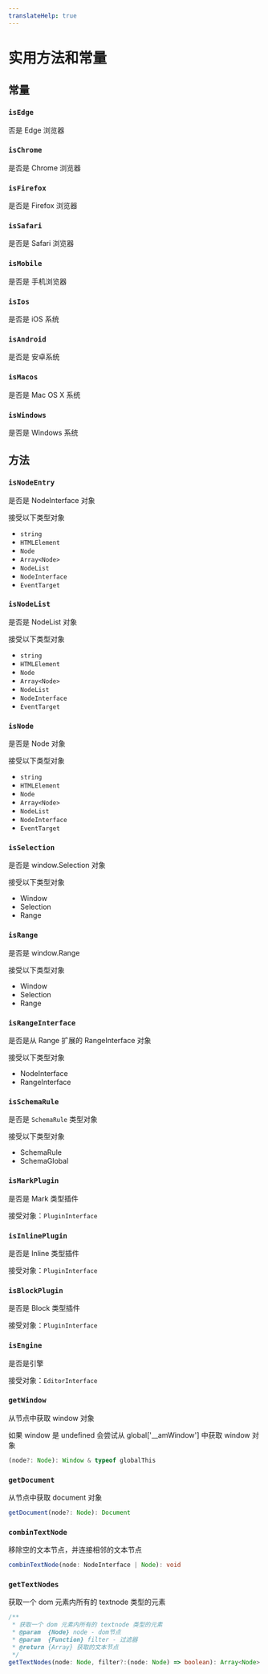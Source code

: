 ```yaml
---
translateHelp: true
---
```


# 实用方法和常量

## 常量

### `isEdge`

否是 Edge 浏览器

### `isChrome`

是否是 Chrome 浏览器

### `isFirefox`

是否是 Firefox 浏览器

### `isSafari`

是否是 Safari 浏览器

### `isMobile`

是否是 手机浏览器

### `isIos`

是否是 iOS 系统

### `isAndroid`

是否是 安卓系统

### `isMacos`

是否是 Mac OS X 系统

### `isWindows`

是否是 Windows 系统

## 方法

### `isNodeEntry`

是否是 NodeInterface 对象

接受以下类型对象

-   `string`
-   `HTMLElement`
-   `Node`
-   `Array<Node>`
-   `NodeList`
-   `NodeInterface`
-   `EventTarget`

### `isNodeList`

是否是 NodeList 对象

接受以下类型对象

-   `string`
-   `HTMLElement`
-   `Node`
-   `Array<Node>`
-   `NodeList`
-   `NodeInterface`
-   `EventTarget`

### `isNode`

是否是 Node 对象

接受以下类型对象

-   `string`
-   `HTMLElement`
-   `Node`
-   `Array<Node>`
-   `NodeList`
-   `NodeInterface`
-   `EventTarget`

### `isSelection`

是否是 window.Selection 对象

接受以下类型对象

-   Window
-   Selection
-   Range

### `isRange`

是否是 window.Range

接受以下类型对象

-   Window
-   Selection
-   Range

### `isRangeInterface`

是否是从 Range 扩展的 RangeInterface 对象

接受以下类型对象

-   NodeInterface
-   RangeInterface

### `isSchemaRule`

是否是 `SchemaRule` 类型对象

接受以下类型对象

-   SchemaRule
-   SchemaGlobal

### `isMarkPlugin`

是否是 Mark 类型插件

接受对象：`PluginInterface`

### `isInlinePlugin`

是否是 Inline 类型插件

接受对象：`PluginInterface`

### `isBlockPlugin`

是否是 Block 类型插件

接受对象：`PluginInterface`

### `isEngine`

是否是引擎

接受对象：`EditorInterface`

### `getWindow`

从节点中获取 window 对象

如果 window 是 undefined 会尝试从 global['__amWindow'] 中获取 window 对象

```ts
(node?: Node): Window & typeof globalThis
```

### `getDocument`

从节点中获取 document 对象

```ts
getDocument(node?: Node): Document
```

### `combinTextNode`

移除空的文本节点，并连接相邻的文本节点

```ts
combinTextNode(node: NodeInterface | Node): void
```

### `getTextNodes`

获取一个 dom 元素内所有的 textnode 类型的元素

```ts
/**
 * 获取一个 dom 元素内所有的 textnode 类型的元素
 * @param  {Node} node - dom节点
 * @param  {Function} filter - 过滤器
 * @return {Array} 获取的文本节点
 */
getTextNodes(node: Node, filter?:(node: Node) => boolean): Array<Node>
```

